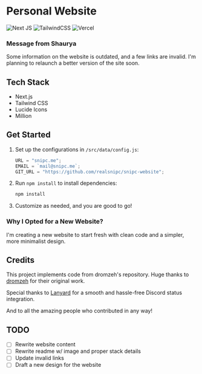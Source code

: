 # Personal Website

![Next JS](https://img.shields.io/badge/Next-black?style=for-the-badge&logo=next.js&logoColor=white)
![TailwindCSS](https://img.shields.io/badge/tailwindcss-%2338B2AC.svg?style=for-the-badge&logo=tailwind-css&logoColor=white)
![Vercel](https://img.shields.io/badge/vercel-%23000000.svg?style=for-the-badge&logo=vercel&logoColor=white)

### Message from Shaurya
Some information on the website is outdated, and a few links are invalid. I'm planning to relaunch a better version of the site soon.

## Tech Stack

- Next.js
- Tailwind CSS
- Lucide Icons
- Million

## Get Started

1. Set up the configurations in `/src/data/config.js`:

   ```javascript
   URL = "snipc.me";
   EMAIL = `mail@snipc.me`;
   GIT_URL = "https://github.com/realsnipc/snipc-website";
   ```

2. Run `npm install` to install dependencies:

   ```bash
   npm install
   ```

3. Customize as needed, and you are good to go!

### Why I Opted for a New Website?
I'm creating a new website to start fresh with clean code and a simpler, more minimalist design.

## Credits

This project implements code from dromzeh's repository. Huge thanks to [dromzeh](https://github.com/dromzeh) for their original work.

Special thanks to [Lanyard](https://github.com/Phineas/Lanyard) for a smooth and hassle-free Discord status integration.

And to all the amazing people who contributed in any way!

## TODO

- [ ] Rewrite website content
- [ ] Rewrite readme w/ image and proper stack details
- [ ] Update invalid links
- [ ] Draft a new design for the website
